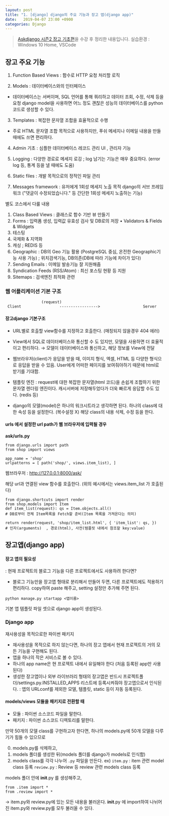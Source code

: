 ```yaml
---
layout: post
title: "1. [django] django의 주요 기능과 장고 앱(django app)"
date:   2019-04-07 23:00 +0900
categories: Django
---
```

> [Askdjango 시즌2 장고 기초편](https://www.askcompany.kr/r/sections/dfc55e7/)을 수강 후 정리한 내용입니다.
> 실습환경 : Windows 10 Home, VSCode


## 장고 주요 기능

1. Function Based Views : 함수로 HTTP 요청 처리할 로직

2. Models : 데이터베이스와의 인터페이스
- 데이터베이스는 서버이며, SQL 언어를 통해 쿼리하고 데이터 조회, 수정, 삭제 등을 요청
	django model을 사용하면 어느 정도 괜찮은 성능의 데이터베이스를 python 코드로 생성할 수 있다.

3. Templates : 복잡한 문자열 조합을 효율적으로 수행
- 주로 HTML 문자열 조합 목적으로 사용하지만, 푸쉬 메세지나 이메일 내용을 만들 때에도 쓰면 편리하다.

4. Admin 기초 : 심플한 데이터베이스 레코드 관리 UI , 관리자 기능

5. Logging : 다양한 경로로 메세지 로깅 ; log 남기는 기능은 매우 중요하다. (error log 등, 통계 등을 낼 때에도 도움)

6. Static files : 개발 목적으로의 정적인 파일 관리

7. Messages framework : 유저에게 1회성 메세지 노출 목적
django의 서브 프레임워크
("댓글이 수정되었습니다." 등 간단한 1회성 메세지 노출하는 기능)


별도 코스에서 다룰 내용
1. Class Based Views : 클래스로 함수 기반 뷰 만들기
2. Forms : 입력폼 생성, 입력값 유효성 검사 및 DB로의 저장
 • Validators & Fields & Widgets
3. 테스팅
4. 국제화 & 지역화
5. 캐싱 ; REDIS 등
6. Geographic : DB의 Geo 기능 활용 (PostgreSQL 중심, 온전한 Geographic기능 사용 가능) ; 위치검색기능, DB의존(DB에 따라 기능에 차이가 있다)
7. Sending Emails : 이메일 발송기능 잘 지원해줌
8. Syndication Feeds (RSS/Atom)  : 최신 포스팅 현황 등 지원
9. Sitemaps : 검색엔진 최적화 관련


### 웹 어플리케이션 기본 구조

				    (request)
     Client                 ----------------->                   Server



#### 장고django 기본구조


- URL별로 호출할 view함수를 지정하고 호출한다.
(매칭되지 않을경우 404 에러)

- View에서 SQL로 데이터베이스와 통신할 수 도 있지만, 모델을 사용하면 더 효율적이고 편리하다.
 →  모델이 데이터베이스와 통신하고, 해당 정보를 View에 전달

- 웹브라우저(client)가 응답을 받을 때,
이미지 형식, 엑셀, HTML 등 다양한 형식으로 응답을 받을 수 있음.
User에게 어떠한 페이지를 보여줘야하기 때문에 html로 받기를 기대함.

- 템플릿 엔진 : request에 대한 복잡한 문자열(html 코드)을 손쉽게 조합하기 위한 문자열 렌더링 엔진이다. 캐시서버에 저장해두었다가 더욱 빠르게 응답할 수도 있다. (redis 등)

- django의 모델(model)은 하나의 워크시트라고 생각하면 된다.
하나의 class에 대한 속성 등을 설정한다. (복수설정 X)
해당 class의 내용 삭제, 수정 등을 한다.


#### urls 에서 설정한 url path가 웹 브라우저에 입력될 경우

**ask/urls.py**
```
from django.urls import path
from shop import views

app_name = 'shop'
urlpatterns = [ path('shop/', views.item_list), ]
```

웹브라우저 :  http://127.0.0.1:8000/ask/

해당 url과 연결된 view 함수를 호출한다. (위의 예시에서는 views.item_list 가 호출된다)


```
from django.shortcuts import render
from shop.models import Item
def item_list(request): qs = Item.objects.all()  
# DB로부터 전체 Item목록을 Fetch할 준비(Item 목록을 가져온다는 의미)

return render(request, 'shop/item_list.html', { 'item_list': qs, })
# 인자(arguments)  , 경로(html), 사전(템플릿 내에서 참조할 key:value)
```


## 장고앱(django app)

#### 장고 앱의 필요성
: 현재 프로젝트의 블로그 기능을 다른 프로젝트에서도 사용하려 한다면?
  - 블로그 기능만을 장고앱 형태로 분리해서 만들어 두면, 다른 프로젝트에도 적용하기 편리하다. copy하여 paste 해주고, setting 설정만 추가해 주면 된다.


`python manage.py startapp <앱이름>`


기본 앱 템플릿 파일 셋으로 django app이 생성된다.


### Django app
 재사용성을 목적으로한 파이썬 패키지
 - 재사용성을 목적으로 하지 않는다면, 하나의 장고 앱에서 현재 프로젝트의 거의 모든 기능을 구현해도 된다.
 - 앱을 하나의 작은 서비스로 볼 수 있다.
 - 하나의 app name은 현 프로젝트 내에서 유일해야 한다 (처음 등록된 app만 사용된다)
 - 생성한 장고앱이나 외부 라이브러리 형태의 장고앱은 반드시
	프로젝트폴더/settings.py.INSTALLED_APPS 리스트에 등록시켜줘야 장고앱으로서 인식된다.
	: 앱의 URLconf를 제외한 모델, 템플릿, static 등이 자동 등록된다.


#### models/views 모듈을 패키지로 전환할 때

- 모듈 : 파이썬 소스코드 파일을 말한다.
- 패키지 : 파이썬 소스코드 디렉토리를 말한다.

만약 50개의 모델 class를 구현하고자 한다면,
하나의 models.py에 50개 모델을 다루기가 힘들 수 있으므로

0. models.py를 삭제하고,
1. models 폴더를 생성한 뒤(models 폴더를 django가 models로 인식함)
2. models class를 각각 나누어 `.py` 파일을 만든다.
ex) `item.py`  : item 관련 model class 등록
  `review.py` : Review 등 review 관련 models class 등록

models 폴더 안에 __init__.py 를 생성해주고,

```
from .item import *
from .review import *  
```
 → item.py와 review.py에 있는 모든 내용을 불러온다.
__init__.py 에 import하여 나뉘어진 item.py와 review.py를 모두 불러올 수 있다.
